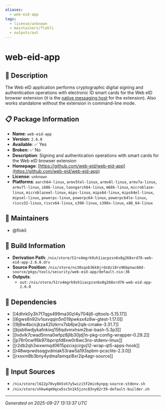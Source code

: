```yaml
---
aliases:
  - web-eid-app
tags:
  - license/unknown
  - maintainers/flokli
  - outputs/out
---
```


# web-eid-app

## 📝 Description

The Web eID application performs cryptographic digital signing and
authentication operations with electronic ID smart cards for the Web eID
browser extension (it is the [native messaging host](https://developer.mozilla.org/en-US/docs/Mozilla/Add-ons/WebExtensions/Native_messaging)
for the extension). Also works standalone without the extension in command-line
mode.


## 📋 Package Information

- **Name**: `web-eid-app`
- **Version**: `2.6.0`
- **Available**: ✅ Yes
- **Broken**: ✅ No
- **Description**: Signing and authentication operations with smart cards for the Web eID browser extension
- **Homepage**: [https://github.com/web-eid/web-eid-app](https://github.com/web-eid/web-eid-app)
- **License**: `unknown`
- **Platforms**: `aarch64-linux`, `armv5tel-linux`, `armv6l-linux`, `armv7a-linux`, `armv7l-linux`, `i686-linux`, `loongarch64-linux`, `m68k-linux`, `microblaze-linux`, `microblazeel-linux`, `mips-linux`, `mips64-linux`, `mips64el-linux`, `mipsel-linux`, `powerpc-linux`, `powerpc64-linux`, `powerpc64le-linux`, `riscv32-linux`, `riscv64-linux`, `s390-linux`, `s390x-linux`, `x86_64-linux`
## 👥 Maintainers

- @flokli


## 🔧 Build Information

- **Derivation Path**: `/nix/store/51rx4mgrk9sh1iacpzsn6x8g268xrd78-web-eid-app-2.6.0.drv`
- **Source Position**: `/nix/store/ns30sqxb36k8jrds8z18rv96bpnwc60d-source/pkgs/tools/security/web-eid-app/default.nix:36`
- **Outputs**:
  - `out`:  `/nix/store/51rx4mgrk9sh1iacpzsn6x8g268xrd78-web-eid-app-2.6.0`

## 🔗 Dependencies

- [[4dhrk0y3h7f7qgs499ma30zl4y704ij6-qttools-5.15.17]]
- [[6gws6n92iv1sxvqqin5n019pwksx4z8w-gtest-1.17.0]]
- [[9j8w4bcicjkza42lizkrrx7sb6jw2qik-cmake-3.31.7]]
- [[bjsb6wdjykafnkixq156qdvmxhsm2bai-bash-5.3p3]]
- [[lvdvlk7cwad5mna0wfpz8jllb30jdj1n-pkg-config-wrapper-0.29.2]]
- [[p76r0cwlf6k97ibprrpfd8xw0r8wc3nx-stdenv-linux]]
- [[r2db2qh3wxwmqd0615pzcixjcirgvj12-wrap-qt5-apps-hook]]
- [[r48wqvwdssqgvdmiak53raw5a193spbm-pcsclite-2.3.0]]
- [[rxsxm8b3bny4ydma1amqzi8xr2ip4agr-source]]

## 📁 Input Sources

- `/nix/store/l622p70vy8k5sh7y5wizi5f2mic6ynpg-source-stdenv.sh`
- `/nix/store/shkw4qm9qcw5sc5n1k5jznc83ny02r39-default-builder.sh`

---
*Generated on 2025-09-27 13:13:37 UTC*

